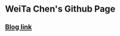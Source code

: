 <!DOCTYPE html>
<html>
<head>

</head>

<body>
  <h1>WeiTa Chen's Github Page</h1>
  <h2><a href="https://medium.com/@aandy7391">Blog link</a></h2>
</body>

</html>

